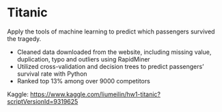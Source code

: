 # Titanic
Apply the tools of machine learning to predict which passengers survived the tragedy.

- Cleaned data downloaded from the website, including missing value, duplication, typo and outliers using RapidMiner
- Utilized cross-validation and decision trees to predict passengers’ survival rate with Python
- Ranked top 13% among over 9000 competitors

Kaggle: https://www.kaggle.com/liumeilin/hw1-titanic?scriptVersionId=9319625
